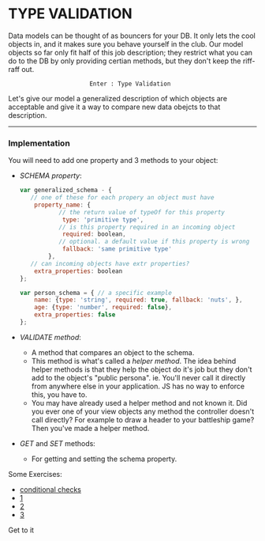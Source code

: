 # TYPE VALIDATION
Data models can be thought of as bouncers for your DB.  It only lets the cool objects in, and it makes sure you behave yourself in the club. Our model objects so far only fit half of this job description; they restrict what you can do to the DB by only providing certian methods, but they don't keep the riff-raff out.

                           Enter : Type Validation

Let's give our model a generalized description of which objects are acceptable and give it a way to compare new data obejcts to that description.  

---
 ### Implementation
 
 You will need to add one property and 3 methods to your object:
  * _SCHEMA property_:

    ```javascript
	var generalized_schema - {
	   // one of these for each propery an object must have 
	    property_name: {
	           // the return value of typeOf for this property
	            type: 'primitive type', 
	           // is this property required in an incoming object     
	            required: boolean, 
	           // optional. a default value if this property is wrong        
	            fallback: 'same primitive type' 
	        },
	   // can incoming objects have extr properties?    
	    extra_properties: boolean 
	};
	
	var person_schema = { // a specific example
		name: {type: 'string', required: true, fallback: 'nuts', },
		age: {type: 'number', required: false},
		extra_properties: false
	};
    ```
* _VALIDATE method_: 
    * A method that compares an object to the schema.  
    * This method is what's called a _helper method_.  The idea behind helper methods is that they help the object do it's job but they don't add to the object's "public persona". ie. You'll never call it directly from anywhere else in your application.  JS has no way to enforce this, you have to.
    * You may have already used a helper method and not known it.  Did you ever one of your view objects any method the controller doesn't call directly?  For example to draw a header to your battleship game?  Then you've made a helper method.
* _GET_ and _SET_ methods: 
    * For getting and setting the schema property.  
    
Some Exercises:
* [conditional checks](https://github.com/jankeLearning/content-code/tree/master/Week%2001/conditionalChecks)    
* [1](https://github.com/EliumAcademy/ExercisePlatform/blob/master/app/course/week1/day5/exercise2/description.md)  
* [2](https://github.com/EliumAcademy/ExercisePlatform/blob/master/app/course/week1/day5/exercise3/description.md)  
* [3](https://github.com/EliumAcademy/ExercisePlatform/blob/master/app/course/week1/day5/exercise4/description.md)  


Get to it
